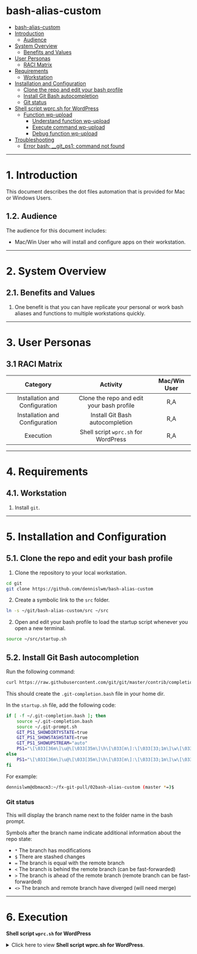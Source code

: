 # bash-alias-custom

<!-- TOC -->

- [bash-alias-custom](#bash-alias-custom)
- [Introduction](#introduction)
    - [Audience](#audience)
- [System Overview](#system-overview)
    - [Benefits and Values](#benefits-and-values)
- [User Personas](#user-personas)
    - [RACI Matrix](#raci-matrix)
- [Requirements](#requirements)
    - [Workstation](#workstation)
- [Installation and Configuration](#installation-and-configuration)
    - [Clone the repo and edit your bash profile](#clone-the-repo-and-edit-your-bash-profile)
    - [Install Git Bash autocompletion](#install-git-bash-autocompletion)
    - [Git status](#git-status)
- [Shell script wprc.sh for WordPress](#shell-script-wprcsh-for-wordpress)
    - [Function wp-upload](#function-wp-upload)
        - [Understand function wp-upload](#understand-function-wp-upload)
        - [Execute command wp-upload](#execute-command-wp-upload)
        - [Debug function wp-upload](#debug-function-wp-upload)
- [Troubleshooting](#troubleshooting)
    - [Error bash: __git_ps1: command not found](#error-bash-__git_ps1-command-not-found)

<!-- /TOC -->

---
# 1. Introduction

This document describes the dot files automation that is provided for Mac or Windows Users.

## 1.2. Audience

The audience for this document includes:

* Mac/Win User who will install and configure apps on their workstation.

---
# 2. System Overview
## 2.1. Benefits and Values

1. One benefit is that you can have replicate your personal or work bash aliases and functions to multiple workstations quickly.

---
# 3. User Personas
## 3.1 RACI Matrix

|            Category            |                 Activity                  | Mac/Win User |
|:------------------------------:|:-----------------------------------------:|:------------:|
| Installation and Configuration | Clone the repo and edit your bash profile |     R,A      |
| Installation and Configuration |      Install Git Bash autocompletion      |     R,A      |
|           Execution            | Shell script `wprc.sh` for WordPress  |     R,A      |

---
# 4. Requirements
## 4.1. Workstation

1. Install `git`.

---
# 5. Installation and Configuration
## 5.1. Clone the repo and edit your bash profile

1. Clone the repository to your local workstation.

```sh
cd git
git clone https://github.com/dennislwm/bash-alias-custom
```

2. Create a symbolic link to the `src` folder.

```sh
ln -s ~/git/bash-alias-custom/src ~/src
```

2. Open and edit your bash profile to load the startup script whenever you open a new terminal.

```sh
source ~/src/startup.sh
```

## 5.2. Install Git Bash autocompletion

Run the following command:

```sh
curl https://raw.githubusercontent.com/git/git/master/contrib/completion/git-completion.bash > ~/.git-completion.bash
```

This should create the `.git-completion.bash` file in your home dir.

In the `startup.sh` file, add the following code:

```sh
if [ -f ~/.git-completion.bash ]; then
    source ~/.git-completion.bash
    source ~/.git-prompt.sh
    GIT_PS1_SHOWDIRTYSTATE=true
    GIT_PS1_SHOWSTASHSTATE=true
    GIT_PS1_SHOWUPSTREAM="auto"
    PS1="\[\033[36m\]\u@\[\033[35m\]\h\[\033[m\]:\[\033[33;1m\]\w\[\033[32m\]$(__git_ps1 ' (%s)')\[\033[m\]\$ "
else
    PS1="\[\033[36m\]\u@\[\033[35m\]\h\[\033[m\]:\[\033[33;1m\]\w\[\033[m\]\$ "
fi
```

For example:
```sh
dennislwm@dbmacm3:~/fx-git-pull/02bash-alias-custom (master *=)$
```

### Git status
This will display the branch name next to the folder name in the bash prompt.

Symbols after the branch name indicate additional information about the repo state:

* `*` The branch has modifications
* `$` There are stashed changes
* `=` The branch is equal with the remote branch
* `<` The branch is behind the remote branch (can be fast-forwarded)
* `>` The branch is ahead of the remote branch (remote branch can be fast-forwarded)
* `<>` The branch and remote branch have diverged (will need merge)

---
# 6. Execution

**Shell script `wprc.sh` for WordPress**

<details>
	<summary>Click here to view <strong>Shell script wprc.sh for WordPress</strong>.</summary><br>

## Function `wp-upload`

### Understand function `wp-upload`

This function loops through all files found within a given path, and executes the `curl` command for each file.

```
wp-upload: Minimizes and uploads image(s) to WordPress
Usage: [WP_DEBUG=false] wp-upload [WP_PATH]
Input:
  [WP_PATH]: /path/to (default: /Users/dennislwm/fx-git-pull/01transfiguration.sg/minify)
```

The function accepts one parameter, which is the given path the the image files, e.g. `/path/to`. We should assert that at least one valid file in the path before running the loop.

The onus is on the user to ensure that all files in the given path are image files, e.g. `jpeg` or `png`, that are supported by the HTTP `application/type`. For example `image/jpeg` is supported, but not `jpg`.

Some common image types are:
* `image/apng`
* `image/avif`
* `image/gif`
* `image/jpeg`
* `image/png`
* `image/svg+xml`
* `image/webp`

The Shell method extracts and sets the `image/TYPE` from the extension of each file, e.g. `filename.jpeg`. If the image type is invalid, then the `curl` command will fail. Hence, the user has to ensure that the extension of each file corresponds to a valid image type, e.g. `filename.svg+xml`.

### Execute command `wp-upload`

The environment variables `WP_USERNAME` and `WP_PASSWORD` are required for WordPress authentication. You can save these variables in a separate file, one variable per line, such as `env.sh` and load the variables with `source env.sh` before running the function.

Alternatively, you can set these variables at each command as follows:

`$ WP_USERNAME=USERNAME WP_PASSWORD=PASSWORD wp-upload`

The function prompts for a user confirmation before executing the `curl` command.

```
  WP_PATH=/Users/dennislwm/fx-git-pull/01transfiguration.sg/minify
Upload 2 image(s) to WordPress? 
Enter yes to confirm; OR BLANK to quit: yes
```

The only accepted value is `yes`, as all other values will terminate the function. For each file upload that succeeds, the media `id` is returned, e.g. `5873` and `5874`.

```
Uploading BlessingsInHarmony.jpeg
  % Total    % Received % Xferd  Average Speed   Time    Time     Time  Current
                                 Dload  Upload   Total   Spent    Left  Speed
100  275k    0  4243  100  271k   1731   110k  0:00:02  0:00:02 --:--:--  112k
5873
Uploading Order_Xmas T-Shirt.png
  % Total    % Received % Xferd  Average Speed   Time    Time     Time  Current
                                 Dload  Upload   Total   Spent    Left  Speed
100  760k    0  4213  100  756k    974   175k  0:00:04  0:00:04 --:--:--  176k
5874
done
```

### Debug function `wp-upload`

The function has a debug mode `WP_DEBUG=true` that prints the `curl` command for each file without executing it. 

<details>
	<summary>Click here to <strong>debug function wp-upload</strong>.</summary><br>

`$ WP_DEBUG=true wp-upload`

The result is as follows:

```
Uploading BlessingsInHarmony.jpeg
curl -X POST --url https://transfiguration.sg/wp-json/wp/v2/media --data-binary "@/Users/dennislwm/fx-git-pull/01transfiguration.sg/minify/BlessingsInHarmony.jpeg" -H "content-disposition: attachment; filename=BlessingsInHarmony.jpeg" -H "authorization: Basic ZGVubmlzbHdtOmx2Y2cgRUFYTSBib29GIDlNTU4gSEROZiBzU3RO" -H "cache-control: no-cache" -H "content-type: image/jpeg" --location
Uploading Order_Xmas T-Shirt.png
curl -X POST --url https://transfiguration.sg/wp-json/wp/v2/media --data-binary "@/Users/dennislwm/fx-git-pull/01transfiguration.sg/minify/Order_Xmas T-Shirt.png" -H "content-disposition: attachment; filename=Order_Xmas T-Shirt.png" -H "authorization: Basic ZGVubmlzbHdtOmx2Y2cgRUFYTSBib29GIDlNTU4gSEROZiBzU3RO" -H "cache-control: no-cache" -H "content-type: image/png" --location
done
```

</details>

---
# 7. Troubleshooting

## 7.1. Error bash: __git_ps1: command not found

If you are seeing this error, this is because the `__git_ps1` function from the completion functionality was moved into a new file `git-prompt.sh`.

You can either source the `git-prompt.sh` that comes with your installed version of Git, if it has it, or you can download and install a new one.

```sh
curl -o ~/.git-prompt.sh https://raw.githubusercontent.com/git/git/master/contrib/completion/git-prompt.sh
```